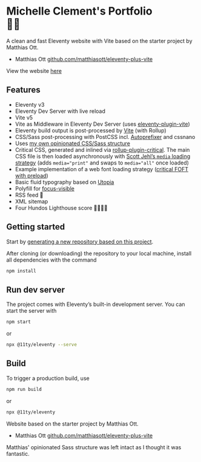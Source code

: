 # Michelle Clement's Portfolio <br>🏃💨

A clean and fast Eleventy website with Vite based on the starter project by Matthias Ott.
* Matthias Ott [github.com/matthiasott/eleventy-plus-vite](https://github.com/matthiasott/eleventy-plus-vite)

View the website [here](https://michelleclement.co.uk/)

## Features

* Eleventy v3
* Eleventy Dev Server with live reload
* Vite v5
* Vite as Middleware in Eleventy Dev Server (uses [eleventy-plugin-vite](https://github.com/11ty/eleventy-plugin-vite/))
* Eleventy build output is post-processed by [Vite](https://vitejs.dev) (with Rollup)
* CSS/Sass post-processing with PostCSS incl. [Autoprefixer](https://github.com/postcss/autoprefixer) and cssnano
* Uses [my own opinionated CSS/Sass structure](https://matthiasott.com/notes/how-i-structure-my-css)
* Critical CSS, generated and inlined via [rollup-plugin-critical](https://github.com/nystudio107/rollup-plugin-critical). The main CSS file is then loaded asynchronously with [Scott Jehl’s `media` loading strategy](https://www.filamentgroup.com/lab/load-css-simpler/) (adds `media="print"` and swaps to `media="all"` once loaded)
* Example implementation of a web font loading strategy ([critical FOFT with preload](https://www.zachleat.com/web/comprehensive-webfonts/#critical-foft-preload))
* Basic fluid typography based on [Utopia](https://utopia.fyi)
* Polyfill for [focus-visible](https://matthiasott.com/notes/focus-visible-is-here)
* RSS feed 🧡
* XML sitemap
* Four Hundos Lighthouse score 💯💯💯💯

## Getting started

Start by [generating a new repository based on this project](https://github.com/matthiasott/eleventy-plus-vite/generate).

After cloning (or downloading) the repository to your local machine, install all dependencies with the command

```sh
npm install
```

## Run dev server

The project comes with Eleventy’s built-in development server. You can start the server with

```sh
npm start
````

or

```sh
npx @11ty/eleventy --serve
````


## Build

To trigger a production build, use

```sh
npm run build
````

or

```sh
npx @11ty/eleventy
```



Website based on the starter project by Matthias Ott.
* Matthias Ott [github.com/matthiasott/eleventy-plus-vite](https://github.com/matthiasott/eleventy-plus-vite)

Matthias' opinionated Sass structure was left intact as I thought it was fantastic.
